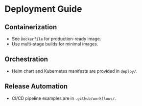# Deployment Guide

## Containerization
- See `Dockerfile` for production-ready image.
- Use multi-stage builds for minimal images.

## Orchestration
- Helm chart and Kubernetes manifests are provided in `deploy/`.

## Release Automation
- CI/CD pipeline examples are in `.github/workflows/`.
